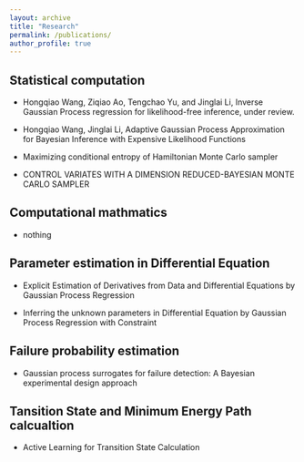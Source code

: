 ```yaml
---
layout: archive
title: "Research"
permalink: /publications/
author_profile: true
---
```


## Statistical computation

- Hongqiao Wang, Ziqiao Ao, Tengchao Yu, and Jinglai Li, Inverse Gaussian Process regression for likelihood-free inference, under review.

- Hongqiao Wang, Jinglai Li, Adaptive Gaussian Process Approximation for Bayesian Inference with Expensive Likelihood Functions

- Maximizing conditional entropy of Hamiltonian Monte Carlo sampler

- CONTROL VARIATES WITH A DIMENSION REDUCED-BAYESIAN MONTE CARLO SAMPLER

## Computational mathmatics
- nothing
## Parameter estimation in Differential Equation

- Explicit Estimation of Derivatives from Data and Differential Equations by Gaussian Process Regression

- Inferring the unknown parameters in Differential Equation by Gaussian Process Regression with Constraint


## Failure probability estimation
- Gaussian process surrogates for failure detection: A Bayesian experimental design approach

## Tansition State and Minimum Energy Path calcualtion

- Active Learning for Transition State Calculation